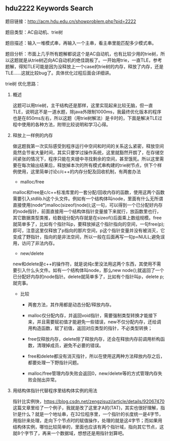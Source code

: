 ## hdu2222 Keywords Search

题目链接：http://acm.hdu.edu.cn/showproblem.php?pid=2222

题目类型：AC自动机、trie树

题目描述：输入一堆模式串，再输入一个主串，看主串里能匹配多少模式串。

题目分析：市面上几乎所有题解都说这个是AC自动机，也有比较少用的trie树，所以这题就是从trie树迈向AC自动机的绝佳跳板了。一开始用trie，一直TLE，参考题解，得知TLE可能是因为没释放上一个case的trie树的内存，释放了内存，还是TLE……这就比较bug了。具体优化过程后面会详细讲。

trie树 优化思路：

1. 概述

    这题可以用trie树，主干结构还是那样，这里实现起来比较无脑，但一直TLE，说明这不是一道水题，除java外限制1000ms，我最终优化版本的程序也是在850ms左右，所以这题（用trie树解法）是卡时的，下面是解决TLE过程中使用的各种方法，附带比较说明和学习心得。
    
2. 释放上一样例的内存

    做这题我第一次实际感受到程序运行中空间和时间的关系这么紧密，释放空间竟然会节省大量时间，其实只要学过操作系统，这里就豁然开朗了，在存储空间紧张的情况下，程序只能在夹缝中寻找剩余的空间，甚至饿死。所以这里需要在每次输出结果后，释放掉本次的所有模式串构建的trie树节点，供下个样例使用，这里简单讨论c/c++的内存分配及回收机制，有两套办法
    
    + malloc/free
    
    malloc和free是c/c++标准库里的一套分配/回收内存的函数，使用这两个函数需要引入stdlib.h这个头文件。例如有一个结构体叫node，里面有什么无所谓直接使用(node*)malloc(sizeof(node));这一句，可以得到一个已分配好内存的node指针，前面直接用一个结构体指针变量接下来就行，放函数里也行，其它数据类型类推，给数组分配内存就是在sizeof()后面乘上数组规模。free就简单多了，比如有个指针叫p，要释放掉这个指针指向的空间，一句free(p);即可，注意这里仅释放了p指向的那片空间，p这个指针变量并没有被消灭，它变成了野指针，指向的是非法空间，所以一般在后面再写一句p=NULL;避免误用，访问了非法内存。
    
    + new/delete
    
    new和delete是c++的操作符，就是说纯c里没法用这两个东西，其使用不需要引入什么头文件。如有一个结构体叫node，那么new node();就返回了一个已分配好内存的node指针。delete就简单多了，比如有个指针叫p，delete p;就完事。
    
    + 比较
    
      - 两套方法，其作用都是动态分配/释放内存。
    
      - malloc仅分配内存，并返回void指针，需要强制类型转换才能接下来，并且需要赋初值才能避免一些错误，new不仅分配内存，还给调用构造函数，赋了初值，返回对应类型的指针，不必类型转换；
    
      - free仅释放内存，delete除了释放内存，还会在释放内存前调用析构函数，清理掉成员，避免不必要的错误。
    
      - free和delete都没有消灭指针，所以在使用这两种方法释放内存之后，都要处理一下野指针问题。
    
      - malloc/free管理内存失败会返回0，new/delete等的方式管理内存失败会抛出异常。
      
3. 用结构体指针代替程序里结构体实例的用法

    指针比实例快，https://blog.csdn.net/zengzisuzi/article/details/92067470 这篇文章里给了一个例子，我就是改了这里才A的(TAT)，其实也很好理解，指针是什么？就是一个地址串，在32位程序里，一个指针的长度统一是4字节，用指针来处理，走向下个节点时的赋值操作，处理的就是这4字节；而如果用结构体实例，哪怕比较简单的，里面也应该有两个指针域，指向其它节点，这就8个字节了，再来一个数据域，想想还是用指针划算吧。
    
